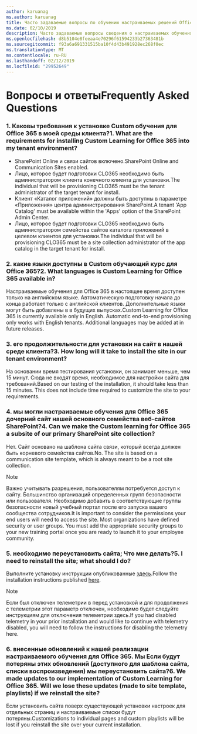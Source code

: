 ```yaml
---
author: karuanag
ms.author: karuanag
title: Часто задаваемые вопросы по обучению настраиваемых решений Office 365
ms.date: 02/10/2019
description: Часто задаваемые вопросы сведения о настраиваемых обучения для Office 365
ms.openlocfilehash: d8b5104e8feeaa4e70296f61594233b27363481b
ms.sourcegitcommit: f93a6a691331515ba10f4d43b491928ec268f0ec
ms.translationtype: MT
ms.contentlocale: ru-RU
ms.lasthandoff: 02/12/2019
ms.locfileid: "29952649"
---
```

# <a name="frequently-asked-questions"></a><span data-ttu-id="8e617-103">Вопросы и ответы</span><span class="sxs-lookup"><span data-stu-id="8e617-103">Frequently Asked Questions</span></span>

### <a name="1-what-are-the-requirements-for-installing-custom-learning-for-office-365-into-my-tenant-environment"></a><span data-ttu-id="8e617-104">1. Каковы требования к установке Custom обучения для Office 365 в моей среды клиента?</span><span class="sxs-lookup"><span data-stu-id="8e617-104">1. What are the requirements for installing Custom Learning for Office 365 into my tenant environment?</span></span>

- <span data-ttu-id="8e617-105">SharePoint Online и связи сайтов включено.</span><span class="sxs-lookup"><span data-stu-id="8e617-105">SharePoint Online and Communication Sites enabled.</span></span>
- <span data-ttu-id="8e617-106">Лицо, которое будет подготовки CLO365 необходимо быть администратором клиента конечного клиента для установки.</span><span class="sxs-lookup"><span data-stu-id="8e617-106">The individual that will be provisioning CLO365 must be the tenant administrator of the target tenant for install.</span></span>
- <span data-ttu-id="8e617-107">Клиент «Каталог приложений» должны быть доступны в параметре «Приложения» центра администрирования SharePoint.</span><span class="sxs-lookup"><span data-stu-id="8e617-107">A tenant 'App Catalog' must be available within the 'Apps' option of the SharePoint Admin Center.</span></span>
- <span data-ttu-id="8e617-108">Лицо, которое будет подготовки CLO365 необходимо быть администратором семейства сайтов каталога приложений в целевом клиентов для установки.</span><span class="sxs-lookup"><span data-stu-id="8e617-108">The individual that will be provisioning CLO365 must be a site collection administrator of the app catalog in the target tenant for install.</span></span>

### <a name="2-what-languages-is-custom-learning-for-office-365-available-in"></a><span data-ttu-id="8e617-109">2. какие языки доступны в Custom обучающий курс для Office 365?</span><span class="sxs-lookup"><span data-stu-id="8e617-109">2. What languages is Custom Learning for Office 365 available in?</span></span>

<span data-ttu-id="8e617-p101">Настраиваемые обучения для Office 365 в настоящее время доступен только на английском языке. Автоматическую подготовку начала до конца работает только с английской клиентов. Дополнительные языки могут быть добавлены в в будущих выпусках.</span><span class="sxs-lookup"><span data-stu-id="8e617-p101">Custom Learning for Office 365 is currently available only in English. Automatic end-to-end provisioning only works with English tenants. Additional languages may be added at in future releases.</span></span>

### <a name="3-how-long-will-it-take-to-install-the-site-in-our-tenant-environment"></a><span data-ttu-id="8e617-113">3. его продолжительности для установки на сайт в нашей среде клиента?</span><span class="sxs-lookup"><span data-stu-id="8e617-113">3. How long will it take to install the site in our tenant environment?</span></span>

<span data-ttu-id="8e617-p102">На основании время тестирования установки, он занимает меньше, чем 15 минут. Сюда не входят время, необходимое для настройки сайта для требований.</span><span class="sxs-lookup"><span data-stu-id="8e617-p102">Based on our testing of the installation, it should take less than 15 minutes. This does not include time required to customize the site to your requirements.</span></span>

### <a name="4-can-we-make-the-custom-learning-for-office-365-a-subsite-of-our-primary-sharepoint-site-collection"></a><span data-ttu-id="8e617-116">4. мы могли настраиваемые обучения для Office 365 дочерний сайт нашей основного семейства веб-сайтов SharePoint?</span><span class="sxs-lookup"><span data-stu-id="8e617-116">4. Can we make the Custom learning for Office 365 a subsite of our primary SharePoint site collection?</span></span>

<span data-ttu-id="8e617-p103">Нет. Сайт основано на шаблона сайта связи, который всегда должен быть корневого семейства сайтов.</span><span class="sxs-lookup"><span data-stu-id="8e617-p103">No. The site is based on a communication site template, which is always meant to be a root site collection.</span></span>

> [!NOTE]
> <span data-ttu-id="8e617-p104">Важно учитывать разрешения, пользователям потребуется доступ к сайту. Большинство организаций определенных групп безопасности или пользователя. Необходимо добавить в соответствующие группы безопасности новый учебный портал после его запуска вашего сообщества сотрудников.</span><span class="sxs-lookup"><span data-stu-id="8e617-p104">It is important to consider the permissions your end users will need to access the site. Most organizations have defined security or user groups. You must add the appropriate security groups to your new training portal once you are ready to launch it to your employee community.</span></span>

### <a name="5-i-need-to-reinstall-the-site-what-should-i-do"></a><span data-ttu-id="8e617-122">5. необходимо переустановить сайта; Что мне делать?</span><span class="sxs-lookup"><span data-stu-id="8e617-122">5. I need to reinstall the site; what should I do?</span></span>

<span data-ttu-id="8e617-123">Выполните установку инструкции опубликованные [здесь](installsitepackage.md).</span><span class="sxs-lookup"><span data-stu-id="8e617-123">Follow the installation instructions published [here](installsitepackage.md).</span></span>

> [!NOTE]
> <span data-ttu-id="8e617-124">Если был отключен телеметрии в перед установкой и для продолжения с телеметрии этот параметр отключен, необходимо будет следуйте инструкциям для отключения телеметрии здесь.</span><span class="sxs-lookup"><span data-stu-id="8e617-124">If you had disabled telemetry in your prior installation and would like to continue with telemetry disabled, you will need to follow the instructions for disabling the telemetry here.</span></span>

### <a name="6-we-made-updates-to-our-implementation-of-custom-learning-for-office-365-will-we-lose-these-updates-made-to-site-template-playlists-if-we-reinstall-the-site"></a><span data-ttu-id="8e617-p105">6. внесенные обновлений к нашей реализации настраиваемого обучения для Office 365. Мы Если будут потеряны этих обновлений (доступного для шаблона сайта, списки воспроизведения) мы переустановить сайта?</span><span class="sxs-lookup"><span data-stu-id="8e617-p105">6. We made updates to our implementation of Custom Learning for Office 365. Will we lose these updates (made to site template, playlists) if we reinstall the site?</span></span>

<span data-ttu-id="8e617-127">Если установить сайта поверх существующей установки настроек для отдельных страниц и настраиваемые списки будут потеряны.</span><span class="sxs-lookup"><span data-stu-id="8e617-127">Customizations to individual pages and custom playlists will be lost if you reinstall the site over your current installation.</span></span>  